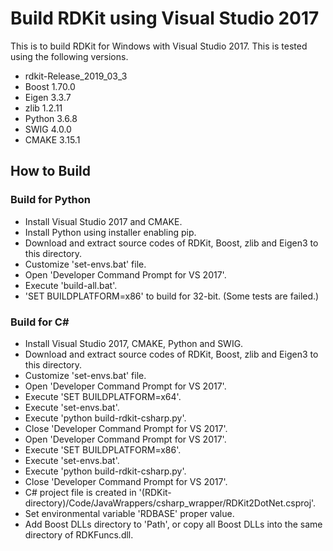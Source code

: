 # Build RDKit using Visual Studio 2017

This is to build RDKit for Windows with Visual Studio 2017. This is tested using the following versions.
- rdkit-Release_2019_03_3
- Boost 1.70.0
- Eigen 3.3.7
- zlib 1.2.11
- Python 3.6.8
- SWIG 4.0.0
- CMAKE 3.15.1

## How to Build

### Build for Python

- Install Visual Studio 2017 and CMAKE.
- Install Python using installer enabling pip.
- Download and extract source codes of RDKit, Boost, zlib and Eigen3 to this directory.
- Customize 'set-envs.bat' file.
- Open 'Developer Command Prompt for VS 2017'.
- Execute 'build-all.bat'.
- 'SET BUILDPLATFORM=x86' to build for 32-bit. (Some tests are failed.)

### Build for C&#35;

- Install Visual Studio 2017, CMAKE, Python and SWIG.
- Download and extract source codes of RDKit, Boost, zlib and Eigen3 to this directory.
- Customize 'set-envs.bat' file.
- Open 'Developer Command Prompt for VS 2017'.
- Execute 'SET BUILDPLATFORM=x64'.
- Execute 'set-envs.bat'.
- Execute 'python build-rdkit-csharp.py'.
- Close 'Developer Command Prompt for VS 2017'.
- Open 'Developer Command Prompt for VS 2017'.
- Execute 'SET BUILDPLATFORM=x86'.
- Execute 'set-envs.bat'.
- Execute 'python build-rdkit-csharp.py'.
- Close 'Developer Command Prompt for VS 2017'.
- C&#35; project file is created in '(RDKit-directory)/Code/JavaWrappers/csharp\_wrapper/RDKit2DotNet.csproj'.
- Set environmental variable 'RDBASE' proper value.
- Add Boost DLLs directory to 'Path', or copy all Boost DLLs into the same directory of RDKFuncs.dll.
